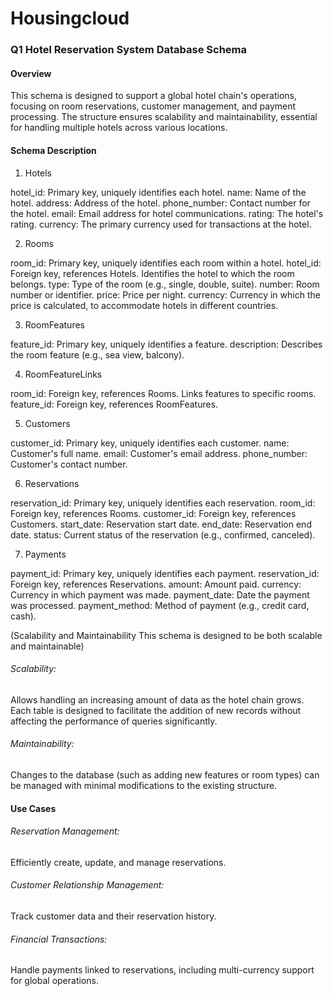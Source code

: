 # Housingcloud


### Q1 Hotel Reservation System Database Schema

#### Overview
This schema is designed to support a global hotel chain's operations, focusing on room reservations, customer management, and payment processing. The structure ensures scalability and maintainability, essential for handling multiple hotels across various locations.

#### Schema Description

1. Hotels

hotel_id: Primary key, uniquely identifies each hotel.
name: Name of the hotel.
address: Address of the hotel.
phone_number: Contact number for the hotel.
email: Email address for hotel communications.
rating: The hotel's rating.
currency: The primary currency used for transactions at the hotel.

2. Rooms

room_id: Primary key, uniquely identifies each room within a hotel.
hotel_id: Foreign key, references Hotels. Identifies the hotel to which the room belongs.
type: Type of the room (e.g., single, double, suite).
number: Room number or identifier.
price: Price per night.
currency: Currency in which the price is calculated, to accommodate hotels in different countries.

3. RoomFeatures

feature_id: Primary key, uniquely identifies a feature.
description: Describes the room feature (e.g., sea view, balcony).

4. RoomFeatureLinks

room_id: Foreign key, references Rooms. Links features to specific rooms.
feature_id: Foreign key, references RoomFeatures.

5. Customers

customer_id: Primary key, uniquely identifies each customer.
name: Customer's full name.
email: Customer's email address.
phone_number: Customer's contact number.

6. Reservations

reservation_id: Primary key, uniquely identifies each reservation.
room_id: Foreign key, references Rooms.
customer_id: Foreign key, references Customers.
start_date: Reservation start date.
end_date: Reservation end date.
status: Current status of the reservation (e.g., confirmed, canceled).

7. Payments

payment_id: Primary key, uniquely identifies each payment.
reservation_id: Foreign key, references Reservations.
amount: Amount paid.
currency: Currency in which payment was made.
payment_date: Date the payment was processed.
payment_method: Method of payment (e.g., credit card, cash).

(Scalability and Maintainability
This schema is designed to be both scalable and maintainable)

###### Scalability: 
Allows handling an increasing amount of data as the hotel chain grows. Each table is designed to facilitate the addition of new records without affecting the performance of queries significantly.
###### Maintainability: 
Changes to the database (such as adding new features or room types) can be managed with minimal modifications to the existing structure.

#### Use Cases
###### Reservation Management: 
Efficiently create, update, and manage reservations.
###### Customer Relationship Management: 
Track customer data and their reservation history.
###### Financial Transactions: 
Handle payments linked to reservations, including multi-currency support for global operations.
